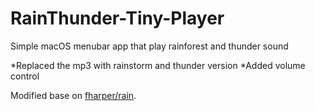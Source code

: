 # RainThunder-Tiny-Player
Simple macOS menubar app that play rainforest and thunder sound

*Replaced the mp3 with rainstorm and thunder version
*Added volume control

Modified base on [fharper/rain](https://github.com/fharper/rain).
